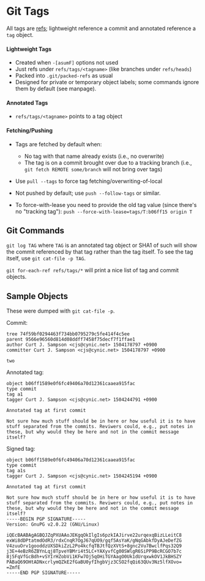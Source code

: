 Git Tags
========

All tags are [refs](./ref.md); lightweight reference a commit and
annotated reference a `tag` object.

#### Lightweight Tags

* Created when `-[asumF]` options not used
* Just refs under `refs/tags/<tagname>` (like branches under `refs/heads`)
* Packed into `.git/packed-refs` as usual
* Designed for private or temporary object labels; some commands
  ignore them by default (see manpage).

#### Annotated Tags

* `refs/tags/<tagname>` points to a tag object

#### Fetching/Pushing
  
* Tags are fetched by default when:
  * No tag with that name already exists (i.e., no overwrite)
  * The tag is on a commit brought over due to a tracking branch
    (i.e., `git fetch REMOTE some/branch` will not bring over tags)
* Use `pull --tags` to force tag fetching/overwriting-of-local

* Not pushed by default; use `push --follow-tags` or similar.
* To force-with-lease you need to provide the old tag value (since there's
  no "tracking tag"): `push --force-with-lease=tags/T:b06ff15 origin T`


Git Commands
------------

`git log TAG` where `TAG` is an annotated tag object or SHA1 of such
will show the commit referenced by that tag rather than the tag
itself. To see the tag itself, use `git cat-file -p TAG`.

`git for-each-ref refs/tags/*` will print a nice list of tag and
commit objects.


Sample Objects
--------------

These were dumped with `git cat-file -p`.

Commit:

    tree 74f59bf0294463f734bb0795279c5fe414f4c5ee
    parent 9566e96560d814d08ddff7458f75decf7f1ffae1
    author Curt J. Sampson <cjs@cynic.net> 1504178797 +0900
    committer Curt J. Sampson <cjs@cynic.net> 1504178797 +0900

    two

Annotated tag:

    object b06ff1589e0f6fc49406a70d12361caaea915fac
    type commit
    tag a1
    tagger Curt J. Sampson <cjs@cynic.net> 1504244791 +0900

    Annotated tag at first commit

    Not sure how much stuff should be in here or how useful it is to have
    stuff separated from the commits. Reviwers could, e.g., put notes in
    these, but why would they be here and not in the commit message itself?

Signed tag:

    object b06ff1589e0f6fc49406a70d12361caaea915fac
    type commit
    tag a1s
    tagger Curt J. Sampson <cjs@cynic.net> 1504245194 +0900

    Annotated tag at first commit

    Not sure how much stuff should be in here or how useful it is to have
    stuff separated from the commits. Reviwers could, e.g., put notes in
    these, but why would they be here and not in the commit message itself?
    -----BEGIN PGP SIGNATURE-----
    Version: GnuPG v2.0.22 (GNU/Linux)

    iQEcBAABAgAGBQJZqPXUAAoJEKgqOkIlgIs6pzkIAJirve22urqexqBizLLeitC8
    exWi8dDPtatmdOdR3/rdxCnqR7OgJ67qUO9/gqf5AsYaK/gNqGAbkfDyAJeDefZG
    V4zuuOrv1gooddzUXSDkiZzL2Po4kcfqTBJtfQzXVtS+8gnc2Vu7BwclfPqs32Q9
    j3E+4eBzR6ZBYnLqj8TpveYBMri4t5LC+YAXyvfCg00SWlgR6SiPP9BcRCGO7b7c
    8j5FqVfGcBdh+vSYIrHZobVi1KFw7Oj5qOHiTGYAagO0Uk1dUrqxwkOV1JkBHSZY
    PABaQ69OHtADNxcrlymQZkE2fGaBU0yfIhgbVjz3CSO2fqQi63QUv3Nz5lfXOvo=
    =ZmfE
    -----END PGP SIGNATURE-----

